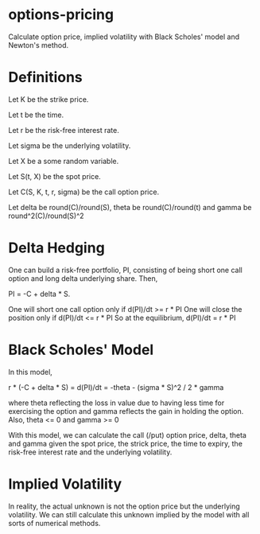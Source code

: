# options-pricing

Calculate option price, implied volatility with Black Scholes' model and Newton's method.

Definitions
=====
Let K be the strike price.

Let t be the time.

Let r be the risk-free interest rate.

Let sigma be the underlying volatility.

Let X be a some random variable.

Let S(t, X) be the spot price.

Let C(S, K, t, r, sigma) be the call option price.

Let delta be round(C)/round(S), theta be round(C)/round(t) and gamma be round^2(C)/round(S)^2

Delta Hedging
=====

One can build a risk-free portfolio, PI, consisting of being short one call option and long delta underlying share.
Then,

PI = -C + delta * S.

One will short one call option only if d(PI)/dt >= r * PI
One will close the position only if d(PI)/dt <= r * PI
So at the equilibrium, d(PI)/dt = r * PI

Black Scholes' Model
=====

In this model,

r * (-C + delta * S) = d(PI)/dt = -theta - (sigma * S)^2 / 2 * gamma

where theta reflecting the loss in value due to having less time for exercising the option and gamma reflects the gain in holding the option.
Also, theta <= 0 and gamma >= 0

With this model, we can calculate the call (/put) option price, delta, theta and gamma given the spot price, the strick price, the time to expiry, the risk-free interest rate and the underlying volatility.

Implied Volatility
=====
In reality, the actual unknown is not the option price but the underlying volatility. We can still calculate this unknown implied by the model with all sorts of numerical methods.

